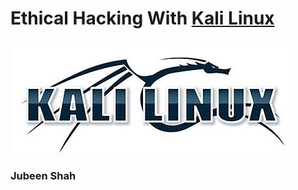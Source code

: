 # Ethical Hacking With [Kali Linux](https://www.offensive-security.com/kali-linux-vm-vmware-virtualbox-image-download/) 

![](./Resources/01-Logo.jpg)

### Jubeen Shah 




